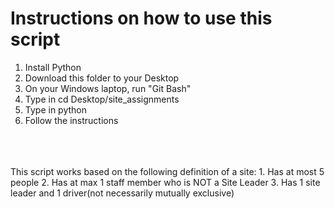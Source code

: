 # Instructions on how to use this script
1. Install Python
2. Download this folder to your Desktop
3. On your Windows laptop, run "Git Bash"
4. Type in cd Desktop/site_assignments
5. Type in python 
6. Follow the instructions

<br>
<br>
<br>
This script works based on the following definition of a site:
1. Has at most 5 people
2. Has at max 1 staff member who is NOT a Site Leader
3. Has 1 site leader and 1 driver(not necessarily mutually exclusive)